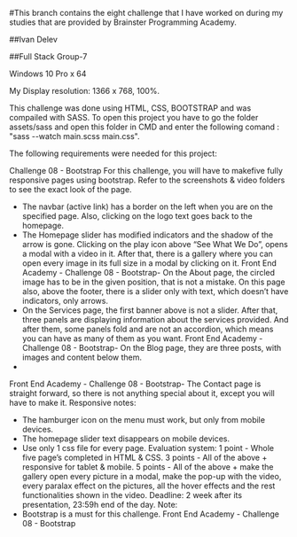 #This branch contains the eight challenge that I have worked on during my studies that are provided by Brainster Programming Academy.

##Ivan Delev

##Full Stack Group-7

Windows 10 Pro x 64

My Display resolution: 1366 x 768, 100%.

This challenge was done using HTML, CSS, BOOTSTRAP and was compailed with SASS. To open this project you have to go the folder assets/sass and open this folder in CMD and enter the following comand : "sass --watch main.scss main.css".

The following requirements were needed for this project:

Challenge 08 - Bootstrap
For this challenge, you will have to make ​five fully responsive pages​ using
bootstrap. Refer to the ​screenshots & video ​folders to see the exact look of the
page.
- The ​navbar​ (active link) has a border on the left when you are on the
specified page. Also, clicking on the logo text goes back to the
homepage.
- The​ Homepage ​slider has modified indicators and the shadow of the
arrow is gone. Clicking on the play icon above “See What We Do”, opens
a modal with a video in it. After that, there is a gallery where you can
open every image in its full size in a modal by clicking on it.
Front End Academy - Challenge 08 - ​Bootstrap- On the ​About page​, the circled image has to be in the given position,
that is not a mistake. On this page also, above the footer, there is a
slider only with text, which doesn’t have indicators, only arrows.
- On the​ Services page​, the first banner above is not a slider. After that,
three panels are displaying information about the services provided.
And after them, some panels fold and are ​not an accordion​, which
means you can have as many of them as you want.
Front End Academy - Challenge 08 - ​Bootstrap- On the ​Blog page​, they are three posts, with images and content below
them.
-
Front End Academy - Challenge 08 - ​Bootstrap- The​ ​Contact page​ is straight forward, so there is not anything special
about it, except you will ​have​ to make it.
Responsive notes:
- The hamburger icon on the menu ​must ​work, but only from mobile
devices.
- The homepage slider text disappears on mobile devices.
- Use only 1 css file for every page.
Evaluation system:
1 point ​- Whole five page’s completed in HTML & CSS.
3 points ​- All of the above + responsive for tablet & mobile.
5 points ​- All of the above + ​make the gallery open every picture in a modal,
make the pop-up with the video, every paralax effect on the pictures, all the
hover effects and the rest functionalities shown in the video.
Deadline:
2 week after its presentation, 23:59h end of the day.
Note​:
- Bootstrap is a ​must​ for this challenge.
Front End Academy - Challenge 08 - ​Bootstrap
